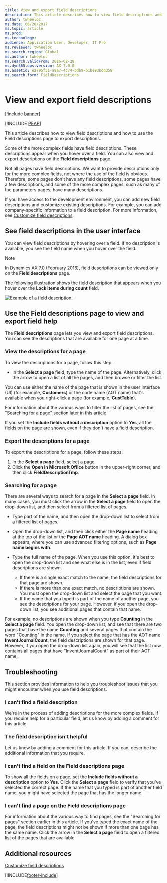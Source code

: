 ```yaml
---
title: View and export field descriptions
description: This article describes how to view field descriptions and how to use the Field descriptions page to export descriptions.
author: twheeloc
ms.date: 06/20/2017
ms.topic: article
ms.prod: 
ms.technology: 
audience: Application User, Developer, IT Pro
ms.reviewer: twheeloc
ms.search.region: Global
ms.author: twheeloc
ms.search.validFrom: 2016-02-28
ms.dyn365.ops.version: AX 7.0.0
ms.assetid: e2795f51-a8a7-4c74-bdb9-b1be93bdd358
ms.search.form: FieldDescriptions
---
```


# View and export field descriptions

[!include [banner](../includes/banner.md)]


[!INCLUDE [PEAP](../../../includes/peap-1.md)]

This article describes how to view field descriptions and how to use the Field descriptions page to export descriptions.

Some of the more complex fields have field descriptions. These descriptions appear when you hover over a field. You can also view and export descriptions on the **Field descriptions** page.

Not all pages have field descriptions. We want to provide descriptions only for the more complex fields, not where the use of the field is obvious. Therefore, some pages don't have any field descriptions, some pages have a few descriptions, and some of the more complex pages, such as many of the parameters pages, have many descriptions.

If you have access to the development environment, you can add new field descriptions and customize existing descriptions. For example, you can add company-specific information to a field description. For more information, see [Customize field descriptions](../../dev-itpro/user-interface/customize-field-help.md).

## See field descriptions in the user interface

You can view field descriptions by hovering over a field. If no description is available, you see the field name when you hover over the field.

> [!NOTE]
> In Dynamics AX 7.0 (February 2016), field descriptions can be viewed only on the **Field descriptions** page.

The following illustration shows the field description that appears when you hover over the **Lock items during count** field.

[![Example of a field description.](./media/field-description.png)](./media/field-description.png)

## Use the Field descriptions page to view and export field help

The **Field descriptions** page lets you view and export field descriptions. You can see the descriptions that are available for one page at a time.

### View the descriptions for a page

To view the descriptions for a page, follow this step.

- In the **Select a page** field, type the name of the page. Alternatively, click the arrow to open a list of all the pages, and then browse or filter the list.

You can use either the name of the page that is shown in the user interface (UI) (for example, **Customers**) or the code name (AOT name) that's available when you right-click a page (for example, **CustTable**).

For information about the various ways to filter the list of pages, see the "Searching for a page" section later in this article.

If you set the **Include fields without a description** option to **Yes**, all the fields on the page are shown, even if they don't have a field description.

### Export the descriptions for a page

To export the descriptions for a page, follow these steps.

1. In the **Select a page** field, select a page.
2. Click the **Open in Microsoft Office** button in the upper-right corner, and then click **FieldDescriptionTmp**.

### Searching for a page

There are several ways to search for a page in the **Select a page** field. In many cases, you must click the arrow in the **Select a page** field to open the drop-down list, and then select from a filtered list of pages.

- Type part of the name, and then open the drop-down list to select from a filtered list of pages.
- Open the drop-down list, and then click either the **Page name** heading at the top of the list or the **Page AOT name** heading. A dialog box appears, where you can use advanced filtering options, such as **Page name begins with**.
- Type the full name of the page. When you use this option, it's best to open the drop-down list and see what else is in the list, even if field descriptions are shown.

    - If there is a single exact match to the name, the field descriptions for that page are shown.
    - If there is more than one exact match, no descriptions are shown. You must open the drop-down list and select the page that you want.
    - If the name that you typed is part of the name of another page, you see the descriptions for your page. However, if you open the drop-down list, you see additional pages that contain that name.

For example, no descriptions are shown when you type **Counting** in the **Select a page** field. You open the drop-down list, and see that there are two pages that have the name **Counting** and several pages that contain the word "Counting" in the name. If you select the page that has the AOT name **InventJournalCount**, the field descriptions are shown for that page. However, if you open the drop-down list again, you will see that the list now contains all pages that have "InventJournalCount" as part of their AOT name.

## Troubleshooting

This section provides information to help you troubleshoot issues that you might encounter when you use field descriptions.

### I can't find a field description

We're in the process of adding descriptions for the more complex fields. If you require help for a particular field, let us know by adding a comment for this article.

### The field description isn't helpful

Let us know by adding a comment for this article. If you can, describe the additional information that you require.

### I can't find a field on the Field descriptions page

To show all the fields on a page, set the **Include fields without a description** option to **Yes**. Click the **Select a page** field to verify that you've selected the correct page. If the name that you typed is part of another field name, you might have selected the page that has the longer name.

### I can't find a page on the Field descriptions page

For information about the various way to find pages, see the "Searching for pages" section earlier in this article. If you've typed the exact name of the page, the field descriptions might not be shown if more than one page has the same name. Click the arrow in the **Select a page** field to open a filtered list of the pages that are available.

## Additional resources

[Customize field descriptions](../../dev-itpro/user-interface/customize-field-help.md)


[!INCLUDE[footer-include](../../../includes/footer-banner.md)]
